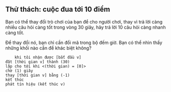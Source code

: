 ## Thử thách: cuộc đua tới 10 điểm

Bạn có thể thay đổi trò chơi của bạn để cho người chơi, thay vì trả lời càng nhiều câu hỏi càng tốt trong vòng 30 giây, hãy trả lời 10 câu hỏi càng nhanh càng tốt.

Để thay đổi nó, bạn chỉ cần đổi mã trong bộ đếm giờ. Bạn có thể nhìn thấy những khối nào cần để khác biệt không?

```blocks3
    khi tôi nhận được [bắt đầu v]
đặt [thời gian v] thành (30)
lặp cho tới khi <(thời gian) = [0]>
chờ (1) giây
thay [thời gian v] bằng (-1)
kết thúc
phát tín hiệu (kết thúc v)
```